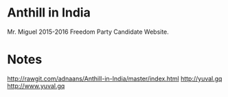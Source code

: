 # Anthill in India
Mr. Miguel 2015-2016 Freedom Party Candidate Website.

# Notes
http://rawgit.com/adnaans/Anthill-in-India/master/index.html
http://yuval.gq
http://www.yuval.gq
